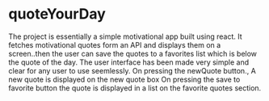 # quoteYourDay
The project is essentially a simple motivational app built using react. It fetches motivational quotes form an API and displays them on a screen..then the user can save the quotes to a favorites list which is below the quote of the day.
The user interface has been made very simple and clear for any user to use seemlessly.
On pressing the newQuote button., A new quote is displayed on the new quote box
On pressing the save to favorite button the quote is displayed in a list on the favorite quotes section.